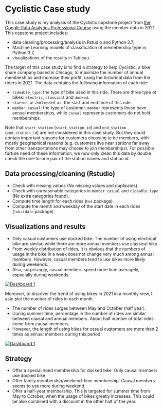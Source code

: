 # Cyclistic Case study

This case study is my analysis of the Cyclistic capstone project from [the Google Data Analytics Professional Course](https://www.coursera.org/professional-certificates/google-data-analytics) using the member data in 2021. This capstone project includes:
* data cleaning/processing/analysis in Rstudio and Python 3.7,
* Machine Learning models of classification of memebership type in Python 3.7,
* visualizations of the results in Tableau.
 
The target of this case study is to find a strategy to help Cyclistic, a bike share company based in Chicago, to maximize the number of annual memberships and increase their profit, using the historical data from the riders in 2021. The data contains the following information of each ride:
 * `rideable_type`: the type of bike used in this ride. There are three type of bikes: `electric`, `classical` and `docked`.
 * `started_at` and `ended_at`: the start and end time of this ride.
 * `member_casual`: the type of customer. `member` represents those have annual memberships, while `casual` represents customers do not hold memberships.
 
Note that `start_station` (`start_station_id`) and `end_station` (`end_station_id`) are not considered in this case study. But they could contain important reasons for customers choosing to be members, with mostly geographical reasons (e.g. customers live near stations far away from other transportations may choose to join memberships). For possible furture need of these information, we now only clean this data by double check the one-to-one pair of the station names and station id.

## Data processing/cleaning (Rstudio)
* Check with missing values (No missing values and duplicates).
* Check with unreasonable categories in `member_casual` and `rideable_type` (No extra categories found). 
* Compute time length for each rides (`hms` package).
* Compute the month and weekday of the start date in each rides (`lubridate` package).

## Visualizations and results
* Only casual customers use docked bike. The number of using electrical bike are similar, while there are  more annual members use classical bike.
* From weekly distribution of rides, it is obvious that the numbers of usage in the bike in a week does not change very much among annual members. However, casual members tend to use bikes more likely during weekends. 
* Also, surprisingly, casual members spend more time averagely, especially during weekends.
<div class='tableauPlaceholder' id='viz1667584276025' style='position: relative'><noscript><a href='#'><img alt='Dashboard 1 ' src='https:&#47;&#47;public.tableau.com&#47;static&#47;images&#47;Ca&#47;CasestudyofCyclisticbike-share&#47;Dashboard1&#47;1_rss.png' style='border: none' /></a></noscript><object class='tableauViz'  style='display:none;'><param name='host_url' value='https%3A%2F%2Fpublic.tableau.com%2F' /> <param name='embed_code_version' value='3' /> <param name='site_root' value='' /><param name='name' value='CasestudyofCyclisticbike-share&#47;Dashboard1' /><param name='tabs' value='no' /><param name='toolbar' value='yes' /><param name='static_image' value='https:&#47;&#47;public.tableau.com&#47;static&#47;images&#47;Ca&#47;CasestudyofCyclisticbike-share&#47;Dashboard1&#47;1.png' /> <param name='animate_transition' value='yes' /><param name='display_static_image' value='yes' /><param name='display_spinner' value='yes' /><param name='display_overlay' value='yes' /><param name='display_count' value='yes' /><param name='language' value='zh-CN' /></object></div>               
<script type='text/javascript'>                    var divElement = document.getElementById('viz1667584276025');                    var vizElement = divElement.getElementsByTagName('object')[0];                    if ( divElement.offsetWidth > 800 ) { vizElement.style.width='1000px';vizElement.style.height='827px';} else if ( divElement.offsetWidth > 500 ) { vizElement.style.width='1000px';vizElement.style.height='827px';} else { vizElement.style.width='100%';vizElement.style.height='1027px';}                     var scriptElement = document.createElement('script');                    scriptElement.src = 'https://public.tableau.com/javascripts/api/viz_v1.js';                    vizElement.parentNode.insertBefore(scriptElement, vizElement);                </script>


Moreover, to discover the trend of using bikes in 2021 in a monthly view, I aslo plot the number of rides in each month.
* The number of rides surges between May and October (half year).
* During summer time, percentage in the number of rides are similar between causal and annual members. About half number of total rides come from causal members.
* However, the length of using bikes for casual customers are more than 2 times as annual members during this period.

<div class='tableauPlaceholder' id='viz1667731896067' style='position: relative'><noscript><a href='#'><img alt='Dashboard 1 ' src='https:&#47;&#47;public.tableau.com&#47;static&#47;images&#47;Cy&#47;Cyclisticyear2021&#47;Dashboard1&#47;1_rss.png' style='border: none' /></a></noscript><object class='tableauViz'  style='display:none;'><param name='host_url' value='https%3A%2F%2Fpublic.tableau.com%2F' /> <param name='embed_code_version' value='3' /> <param name='site_root' value='' /><param name='name' value='Cyclisticyear2021&#47;Dashboard1' /><param name='tabs' value='no' /><param name='toolbar' value='yes' /><param name='static_image' value='https:&#47;&#47;public.tableau.com&#47;static&#47;images&#47;Cy&#47;Cyclisticyear2021&#47;Dashboard1&#47;1.png' /> <param name='animate_transition' value='yes' /><param name='display_static_image' value='yes' /><param name='display_spinner' value='yes' /><param name='display_overlay' value='yes' /><param name='display_count' value='yes' /><param name='language' value='en-GB' /><param name='filter' value='publish=yes' /></object></div>                
<script type='text/javascript'>                    var divElement = document.getElementById('viz1667731896067');                    var vizElement = divElement.getElementsByTagName('object')[0];                    if ( divElement.offsetWidth > 800 ) { vizElement.style.width='1724px';vizElement.style.height='1426px';} else if ( divElement.offsetWidth > 500 ) { vizElement.style.width='1724px';vizElement.style.height='1426px';} else { vizElement.style.width='100%';vizElement.style.height='727px';}                     var scriptElement = document.createElement('script');                    scriptElement.src = 'https://public.tableau.com/javascripts/api/viz_v1.js';                    vizElement.parentNode.insertBefore(scriptElement, vizElement);                </script>

## Strategy
* Offer a special need membership for docked bike. Only causal members use docked bike
* Offer family membership/weekend-time membership. Causal members seems to use more during weekend.
* Offer a half-year membership. This is targeted for summer time from May to October, when the usage of bikes greatly increases. This could be also combined with a discount in the other half of the year.
